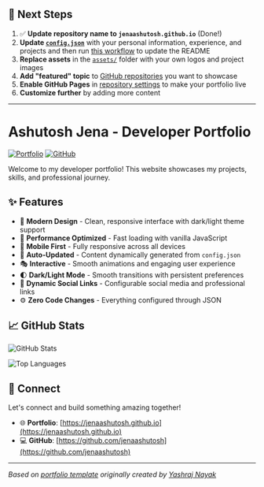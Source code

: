 ## 🚀 Next Steps

1. ✅ **Update repository name to `jenaashutosh.github.io`** (Done!)
2. **Update [`config.json`](https://github.com/jenaashutosh/jenaashutosh.github.io/blob/main/config.json)** with your personal information, experience, and projects and then run [this workflow](https://github.com/jenaashutosh/jenaashutosh.github.io/actions/workflows/update-readme.yml) to update the README
3. **Replace assets** in the [`assets/`](https://github.com/jenaashutosh/jenaashutosh.github.io/tree/main/assets/) folder with your own logos and project images
4. **Add "featured" topic** to [GitHub repositories](https://github.com/jenaashutosh?tab=repositories) you want to showcase
5. **Enable GitHub Pages** in [repository settings](https://github.com/jenaashutosh/jenaashutosh.github.io/settings/pages) to make your portfolio live
6. **Customize further** by adding more content

---

# Ashutosh Jena - Developer Portfolio

<div align="left">
  
[![Portfolio](https://img.shields.io/badge/🌐_Visit_Portfolio-Live-brightgreen?style=for-the-badge)](https://jenaashutosh.github.io)
[![GitHub](https://img.shields.io/badge/GitHub-Profile-181717?style=for-the-badge&logo=github)](https://github.com/jenaashutosh)

</div>

Welcome to my developer portfolio! This website showcases my projects, skills, and professional journey.

## ✨ Features

- 🎨 **Modern Design** - Clean, responsive interface with dark/light theme support
- 🚀 **Performance Optimized** - Fast loading with vanilla JavaScript
- 📱 **Mobile First** - Fully responsive across all devices
- 🔄 **Auto-Updated** - Content dynamically generated from `config.json`
- 🎭 **Interactive** - Smooth animations and engaging user experience
- 🌓 **Dark/Light Mode** - Smooth transitions with persistent preferences
- 🔗 **Dynamic Social Links** - Configurable social media and professional links
- ⚙️ **Zero Code Changes** - Everything configured through JSON

## 📈 GitHub Stats

<div align="left">

![GitHub Stats](https://github-readme-stats.vercel.app/api?username=jenaashutosh&theme=dark&hide_border=true&include_all_commits=true&count_private=true)

![Top Languages](https://github-readme-stats.vercel.app/api/top-langs/?username=jenaashutosh&theme=dark&hide_border=true&include_all_commits=true&count_private=true&layout=compact)

</div>

## 🤝 Connect

Let's connect and build something amazing together!

- 🌐 **Portfolio**: [https://jenaashutosh.github.io](https://jenaashutosh.github.io)
- 💻 **GitHub**: [https://github.com/jenaashutosh](https://github.com/jenaashutosh)

---

*Based on [portfolio template](https://github.com/yashrajnayak/developer-portfolio) originally created by [Yashraj Nayak](https://github.com/yashrajnayak)*